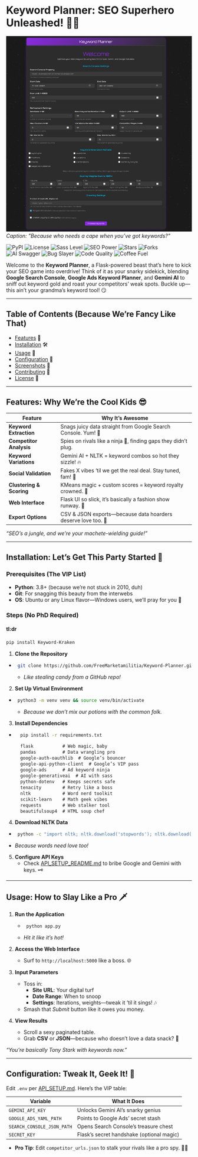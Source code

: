 # Keyword Planner: SEO Superhero Unleashed! 🦸‍♂️

![Keyword Planner Banner](https://raw.githubusercontent.com/FreeMarketamilitia/Keyword-Planner/main/images/banner.png)
*Caption: "Because who needs a cape when you’ve got keywords?"*

![PyPI](https://img.shields.io/pypi/v/keyword-planner?color=blue) 
![License](https://img.shields.io/github/license/FreeMarketamilitia/Keyword-Planner) 
![Sass Level](https://img.shields.io/badge/Sass-Level%20100-purple) 
![SEO Power](https://img.shields.io/badge/SEO%20Power-Over%209000-red) 
![Stars](https://img.shields.io/github/stars/FreeMarketamilitia/Keyword-Planner?style=social) 
![Forks](https://img.shields.io/github/forks/FreeMarketamilitia/Keyword-Planner?style=social) 
![AI Swagger](https://img.shields.io/badge/AI%20Swagger-Gemini%20Approved-green) 
![Bug Slayer](https://img.shields.io/badge/Bugs-Slayed%20Daily-orange) 
![Code Quality](https://img.shields.io/badge/Code%20Quality-Snaccidentally%20Good-blueviolet) 
![Coffee Fuel](https://img.shields.io/badge/Fueled%20By-Coffee%20&%20Chaos-brown)

Welcome to the **Keyword Planner**, a Flask-powered beast that’s here to kick your SEO game into overdrive! Think of it as your snarky sidekick, blending **Google Search Console**, **Google Ads Keyword Planner**, and **Gemini AI** to sniff out keyword gold and roast your competitors’ weak spots. Buckle up—this ain’t your grandma’s keyword tool! 😏

---

## Table of Contents (Because We’re Fancy Like That)

- [Features](#features) 🎉
- [Installation](#installation) 🛠️
- [Usage](#usage) 🚀
- [Configuration](#configuration) 🔧
- [Screenshots](#screenshots) 📸
- [Contributing](#contributing) 🤝
- [License](#license) 📜

---

## Features: Why We’re the Cool Kids 😎

| **Feature**              | **Why It’s Awesome**                                              |
|--------------------------|-------------------------------------------------------------------|
| **Keyword Extraction**   | Snags juicy data straight from Google Search Console. Yum! 🍔     |
| **Competitor Analysis**  | Spies on rivals like a ninja 🥷, finding gaps they didn’t plug.   |
| **Keyword Variations**   | Gemini AI + NLTK = keyword combos so hot they sizzle! 🔥          |
| **Social Validation**    | Fakes X vibes ‘til we get the real deal. Stay tuned, fam! 📱     |
| **Clustering & Scoring** | KMeans magic + custom scores = keyword royalty crowned. 👑       |
| **Web Interface**        | Flask UI so slick, it’s basically a fashion show runway. 💃      |
| **Export Options**       | CSV & JSON exports—because data hoarders deserve love too. 💾     |

*“SEO’s a jungle, and we’re your machete-wielding guide!”*

---

## Installation: Let’s Get This Party Started 🎉

### Prerequisites (The VIP List)

- **Python**: 3.8+ (because we’re not stuck in 2010, duh)
- **Git**: For snagging this beauty from the interwebs
- **OS**: Ubuntu or any Linux flavor—Windows users, we’ll pray for you 🙏

### Steps (No PhD Required)

#### tl:dr

```bash 
pip install Keyword-Kraken
 ```

1. **Clone the Repository**
- ```bash 
   git clone https://github.com/FreeMarketamilitia/Keyword-Planner.git && cd Keyword-Planner
    ```
   - *Like stealing candy from a GitHub repo!*

2. **Set Up Virtual Environment**
- ```bash
   python3 -m venv venv && source venv/bin/activate
  ```  
   - *Because we don’t mix our potions with the common folk.*

3. **Install Dependencies**
- ```bash
    pip install -r requirements.txt
   ```
   ```
     flask           # Web magic, baby
     pandas          # Data wrangling pro
     google-auth-oauthlib  # Google’s bouncer
     google-api-python-client  # Google’s VIP pass
     google-ads      # Ad keyword ninja
     google-generativeai  # AI with sass
     python-dotenv   # Keeps secrets safe
     tenacity        # Retry like a boss
     nltk            # Word nerd toolkit
     scikit-learn    # Math geek vibes
     requests        # Web stalker tool
     beautifulsoup4  # HTML soup chef
     ```

4. **Download NLTK Data**
- ```bash
   python -c "import nltk; nltk.download('stopwords'); nltk.download('wordnet')"
   ```
- *Because words need love too!*

5. **Configure API Keys**
   - Check [API_SETUP_README.md](API_SETUP_README.md) to bribe Google and Gemini with keys. 🗝️

---

## Usage: How to Slay Like a Pro 🗡️

1. **Run the Application**
   - ```python
      python app.py
     ``` 
   - *Hit it like it’s hot!*

2. **Access the Web Interface**
   - Surf to `http://localhost:5000` like a boss. 🌐

3. **Input Parameters**
   - Toss in:
     - **Site URL**: Your digital turf
     - **Date Range**: When to snoop
     - **Settings**: Iterations, weights—tweak it ‘til it sings! 🎶
   - Smash that *Submit* button like it owes you money.

4. **View Results**
   - Scroll a sexy paginated table.
   - Grab **CSV** or **JSON**—because who doesn’t love a data snack? 🍕

*“You’re basically Tony Stark with keywords now.”*

---

## Configuration: Tweak It, Geek It! 🔧

Edit `.env` per [API_SETUP.md](API_SETUP_README.md). Here’s the VIP table:

| **Variable**              | **What It Does**                          |
|---------------------------|-------------------------------------------|
| `GEMINI_API_KEY`          | Unlocks Gemini AI’s snarky genius         |
| `GOOGLE_ADS_YAML_PATH`    | Points to Google Ads’ secret stash        |
| `SEARCH_CONSOLE_JSON_PATH`| Opens Search Console’s treasure chest     |
| `SECRET_KEY`              | Flask’s secret handshake (optional magic) |

- **Pro Tip**: Edit `competitor_urls.json` to stalk your rivals like a pro spy. 🕵️‍♂️

